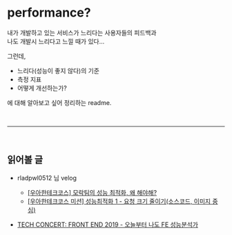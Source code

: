 # performance?


내가 개발하고 있는 서비스가 느리다는 사용자들의 피드백과  
나도 개발시 느리다고 느낄 때가 있다...


그런데,

- 느리다(성능이 좋지 않다)의 기준
- 측정 지표
- 어떻게 개선하는가?

에 대해 알아보고 싶어 정리하는 readme.


&nbsp;
&nbsp;

----

&nbsp;
&nbsp;


## 읽어볼 글

- rladpwl0512 님 velog
	- [[우아한테크코스] 모락팀의 성능 최적화, 왜 해야해?](https://velog.io/@rladpwl0512/%EC%9A%B0%EC%95%84%ED%95%9C%ED%85%8C%ED%81%AC%EC%BD%94%EC%8A%A4-%EB%AA%A8%EB%9D%BD%ED%8C%80%EC%9D%98-%EC%84%B1%EB%8A%A5-%EB%A6%AC%ED%8F%AC%ED%8A%B8-%EC%84%B1%EB%8A%A5-%EC%B5%9C%EC%A0%81%ED%99%94-%EC%99%9C-%ED%95%B4%EC%95%BC%ED%95%B4)
	- [[우아한테크코스 미션] 성능최적화 1 - 요청 크기 줄이기(소스코드, 이미지 중심)](https://velog.io/@rladpwl0512/%EC%9A%B0%EC%95%84%ED%95%9C%ED%85%8C%ED%81%AC%EC%BD%94%EC%8A%A4-%EB%AF%B8%EC%85%98-%EC%84%B1%EB%8A%A5%EC%B5%9C%EC%A0%81%ED%99%94-1-%EC%9A%94%EC%B2%AD-%ED%81%AC%EA%B8%B0-%EC%A4%84%EC%9D%B4%EA%B8%B0%EC%86%8C%EC%8A%A4%EC%BD%94%EB%93%9C-%EC%9D%B4%EB%AF%B8%EC%A7%80-%EC%A4%91%EC%8B%AC)


- [TECH CONCERT: FRONT END 2019 - 오늘부터 나도 FE 성능분석가](https://www.youtube.com/watch?v=cpE1dwJgS4c&ab_channel=naverd2)